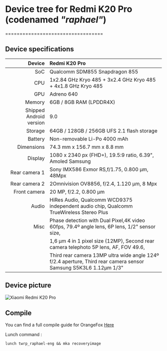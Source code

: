 # Device tree for Redmi K20 Pro (codenamed _"raphael"_)

==================================
## Device specifications

| Device                  | Redmi K20 Pro                                                 |
| ----------------------: | :------------------------------------------------------------ |
| SoC                     | Qualcomm SDM855 Snapdragon 855                                |
| CPU                     | 1x2.84 GHz Kryo 485 + 3x2.4 GHz Kryo 485 + 4x1.8 GHz Kryo 485 |
| GPU                     | Adreno 640                                                    |
| Memory                  | 6GB / 8GB RAM (LPDDR4X)                                       |
| Shipped Android version | 9.0                                                           |
| Storage                 | 64GB / 128GB / 256GB UFS 2.1 flash storage                    |
| Battery                 | Non-removable Li-Po 4000 mAh                                  |
| Dimensions              | 74.3 mm x 156.7 mm x 8.8 mm                                   |
| Display                 |1080 x 2340 px (FHD+), 19.5:9 ratio, 6.39", Amoled Samsung     |
| Rear camera 1           | Sony IMX586 Exmor RS,f/1.75, 0.800 µm, 48Mpx                  |
| Rear camera 2           | 2Omnivision OV8856, f/2.4, 1.120 µm, 8 Mpx                    |
| Front camera            | 20 MP, f/2.2, 0.800 µm                                        |
| Audio | HiRes Audio, Qualcomm WCD9375 independent audio chip, Qualcomm TrueWireless Stereo Plus |
| Misc  | Phase detection with Dual Pixel,4K video 60fps, 79.4º angle lens, 6P lens, 1/2" sensor size,
|       |1,6 μm 4 in 1 pixel size (12MP), Second rear camera telephoto 5P lens, AF, FOV 49.6, 
|       |Third rear camera 13MP ultra wide angle 124º f/2.4 aperture, Third rear camera sensor Samsung S5K3L6 1.12μm 1/3" |

## Device picture
![Xiaomi Redmi K20 Pro](https://camo.githubusercontent.com/a3c8df8a8a9d3c1f31ee082e779e7fd5545d2dc6cdd5defbe1e5a8f047e8fc3e/68747470733a2f2f69312e6d6966696c652e636e2f662f692f323031392f7265646d696b323070726f2f73656374696f6e32375f696d67332e6a70673f)

## Compile

You can find a full compile guide for OrangeFox [Here](https://wiki.orangefox.tech/en/dev/building)

Lunch command :
```
lunch twrp_raphael-eng && mka recoveryimage
```
